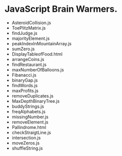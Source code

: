 # JavaScript Brain Warmers.

- AsteroidCollision.js
- ToePlitzMatrix.js
- findJudge.js
- majorityElement.js
- peakIndexInMountainArray.js
- sumZero.js
- DisplayTableofFood.html
- arrangeCoins.js
- findRestaurant.js
- maxNumberOfBalloons.js
- Fibanacci.js
- binaryGap.js
- findWords.js
- maxProfits.js
- removeDuplicates.js
- MaxDepthBinaryTree.js
- buddyStrings.js
- freqAlphabets.js
- missingNumber.js
- removeElement.js
- Pallindrome.html
- checkStraigtLine.js
- intersection.js
- moveZeros.js
- shuffleString.js
